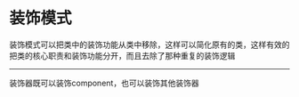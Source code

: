 # 装饰模式
装饰模式可以把类中的装饰功能从类中移除，这样可以简化原有的类，这样有效的把类的核心职责和装饰功能分开，而且去除了那种重复的装饰逻辑
****
装饰器既可以装饰component，也可以装饰其他装饰器